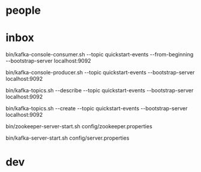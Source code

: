 
# people




# inbox

bin/kafka-console-consumer.sh --topic quickstart-events --from-beginning --bootstrap-server localhost:9092

bin/kafka-console-producer.sh --topic quickstart-events --bootstrap-server localhost:9092

bin/kafka-topics.sh --describe --topic quickstart-events --bootstrap-server localhost:9092

bin/kafka-topics.sh --create --topic quickstart-events --bootstrap-server localhost:9092

bin/zookeeper-server-start.sh config/zookeeper.properties

bin/kafka-server-start.sh config/server.properties



# dev
